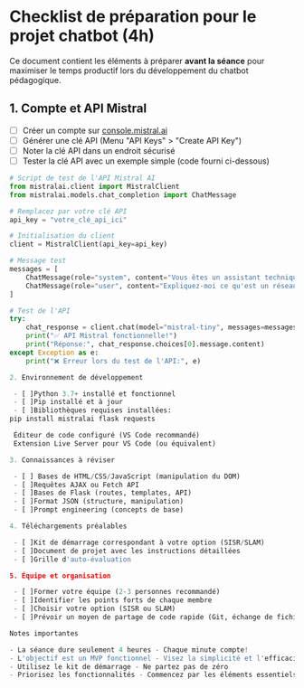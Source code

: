 # Checklist de préparation pour le projet chatbot (4h)

Ce document contient les éléments à préparer **avant la séance** pour maximiser le temps productif lors du développement du chatbot pédagogique.

## 1. Compte et API Mistral

- [ ] Créer un compte sur [console.mistral.ai](https://console.mistral.ai/)
- [ ] Générer une clé API (Menu "API Keys" > "Create API Key")
- [ ] Noter la clé API dans un endroit sécurisé
- [ ] Tester la clé API avec un exemple simple (code fourni ci-dessous)

```python
# Script de test de l'API Mistral AI
from mistralai.client import MistralClient
from mistralai.models.chat_completion import ChatMessage

# Remplacez par votre clé API
api_key = "votre_clé_api_ici"

# Initialisation du client
client = MistralClient(api_key=api_key)

# Message test
messages = [
    ChatMessage(role="system", content="Vous êtes un assistant technique spécialisé en informatique."),
    ChatMessage(role="user", content="Expliquez-moi ce qu'est un réseau de neurones en une phrase simple.")
]

# Test de l'API
try:
    chat_response = client.chat(model="mistral-tiny", messages=messages)
    print("✅ API Mistral fonctionnelle!")
    print("Réponse:", chat_response.choices[0].message.content)
except Exception as e:
    print("❌ Erreur lors du test de l'API:", e)

2. Environnement de développement

 - [ ]Python 3.7+ installé et fonctionnel
 - [ ]Pip installé et à jour
 - [ ]Bibliothèques requises installées:
pip install mistralai flask requests

 Éditeur de code configuré (VS Code recommandé)
 Extension Live Server pour VS Code (ou équivalent)

3. Connaissances à réviser

 - [ ] Bases de HTML/CSS/JavaScript (manipulation du DOM)
 - [ ]Requêtes AJAX ou Fetch API
 - [ ]Bases de Flask (routes, templates, API)
 - [ ]Format JSON (structure, manipulation)
 - [ ]Prompt engineering (concepts de base)

4. Téléchargements préalables

 - [ ]Kit de démarrage correspondant à votre option (SISR/SLAM)
 - [ ]Document de projet avec les instructions détaillées
 - [ ]Grille d'auto-évaluation

5. Équipe et organisation

 - [ ]Former votre équipe (2-3 personnes recommandé)
 - [ ]Identifier les points forts de chaque membre
 - [ ]Choisir votre option (SISR ou SLAM)
 - [ ]Prévoir un moyen de partage de code rapide (Git, échange de fichiers)

Notes importantes

- La séance dure seulement 4 heures - Chaque minute compte!
- L'objectif est un MVP fonctionnel - Visez la simplicité et l'efficacité
- Utilisez le kit de démarrage - Ne partez pas de zéro
- Priorisez les fonctionnalités - Commencez par les éléments essentiels

